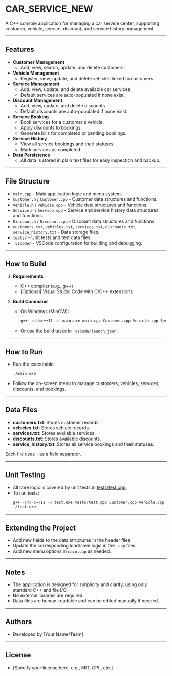 # CAR_SERVICE_NEW

A C++ console application for managing a car service center, supporting customer, vehicle, service, discount, and service history management.

---

## Features

- **Customer Management**
  - Add, view, search, update, and delete customers.
- **Vehicle Management**
  - Register, view, update, and delete vehicles linked to customers.
- **Service Management**
  - Add, view, update, and delete available car services.
  - Default services are auto-populated if none exist.
- **Discount Management**
  - Add, view, update, and delete discounts.
  - Default discounts are auto-populated if none exist.
- **Service Booking**
  - Book services for a customer's vehicle.
  - Apply discounts to bookings.
  - Generate bills for completed or pending bookings.
- **Service History**
  - View all service bookings and their statuses.
  - Mark services as completed.
- **Data Persistence**
  - All data is stored in plain text files for easy inspection and backup.

---

## File Structure

- `main.cpp` - Main application logic and menu system.
- `Customer.h` / `Customer.cpp` - Customer data structures and functions.
- `Vehicle.h` / `Vehicle.cpp` - Vehicle data structures and functions.
- `Service.h` / `Service.cpp` - Service and service history data structures and functions.
- `Discount.h` / `Discount.cpp` - Discount data structures and functions.
- `customers.txt`, `vehicles.txt`, `services.txt`, `discounts.txt`, `service_history.txt` - Data storage files.
- `tests/` - Unit tests and test data files.
- `.vscode/` - VSCode configuration for building and debugging.

---

## How to Build

1. **Requirements**
   - C++ compiler (e.g., g++)
   - [Optional] Visual Studio Code with C/C++ extensions

2. **Build Command**
   - On Windows (MinGW):
     ```sh
     g++ -std=c++11 -o main.exe main.cpp Customer.cpp Vehicle.cpp Service.cpp Discount.cpp
     ```
   - Or use the build tasks in [`.vscode/launch.json`](.vscode/launch.json).

---

## How to Run

- Run the executable:
  ```sh
  ./main.exe
  ```
- Follow the on-screen menu to manage customers, vehicles, services, discounts, and bookings.

---

## Data Files

- **customers.txt**: Stores customer records.
- **vehicles.txt**: Stores vehicle records.
- **services.txt**: Stores available services.
- **discounts.txt**: Stores available discounts.
- **service_history.txt**: Stores all service bookings and their statuses.

Each file uses `|` as a field separator.

---

## Unit Testing

- All core logic is covered by unit tests in [tests/test.cpp](tests/test.cpp).
- To run tests:
  ```sh
  g++ -std=c++11 -o test.exe tests/test.cpp Customer.cpp Vehicle.cpp Service.cpp Discount.cpp
  ./test.exe
  ```

---

## Extending the Project

- Add new fields to the data structures in the header files.
- Update the corresponding load/save logic in the `.cpp` files.
- Add new menu options in `main.cpp` as needed.

---

## Notes

- The application is designed for simplicity and clarity, using only standard C++ and file I/O.
- No external libraries are required.
- Data files are human-readable and can be edited manually if needed.

---

## Authors

- Developed by [Your Name/Team]

---

## License

- [Specify your license here, e.g., MIT, GPL, etc.]
